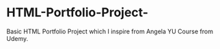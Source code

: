 # HTML-Portfolio-Project-
Basic HTML Portfolio Project which I inspire from Angela YU Course from Udemy. 
